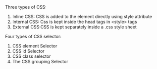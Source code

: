 Three types of CSS:
1. Inline CSS: CSS is added to the element directly using style attribute
2. Internal CSS: Css is kept inside the head tags in \<style> tags
3. External CSS:CSS is kept separately inside a .css style sheet

Four types of CSS selector:
1. CSS element Selector
2. CSS id Selector
3. CSS class selector
4. The CSS grouping Selector